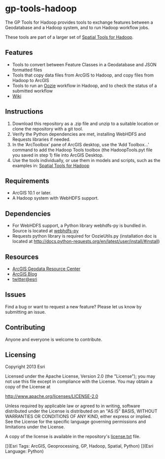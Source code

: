gp-tools-hadoop
===============

The GP Tools for Hadoop provides tools to exchange features between a Geodatabase and a Hadoop system, and to run Hadoop workflow jobs.

These tools are part of a larger set of [Spatial Tools for Hadoop](https://github.com/Esri/spatial-tools-hadoop).

## Features

* Tools to convert between Feature Classes in a Geodatabase and JSON formatted files
* Tools that copy data files from ArcGIS to Hadoop, and copy files from Hadoop to ArcGIS
* Tools to run an [Oozie](http://oozie.apache.org/) workflow in Hadoop, and to check the status of a submitted workflow
* [Wiki](https://github.com/Esri/gp-tools-hadoop/wiki)

## Instructions
1. Download this repository as a .zip file and unzip to a suitable location or clone the repository with a git tool.
2. Verify the Python dependencies are met, installing WebHDFS and Requests libraries if needed.
3. In the ‘ArcToolbox’ pane of ArcGIS desktop, use the ‘Add Toolbox…’ command to add the Hadoop Tools toolbox (the HadoopTools.pyt file you saved in step 1) file into ArcGIS Desktop.
4. Use the tools individually, or use them in models and scripts, such as the examples in: [Spatial Tools for Hadoop](https://github.com/Esri/spatial-tools-hadoop)

## Requirements

* ArcGIS 10.1 or later.
* A Hadoop system with WebHDFS support.

## Dependencies
* For WebHDFS support, a Python library webhdfs-py is bundled in.  Source is located at [webhdfs-py](https://github.com/Esri/webhdfs-py)
* Requests python library is required for OozieUtils.py (installation doc is located at http://docs.python-requests.org/en/latest/user/install/#install)

## Resources

* [ArcGIS Geodata Resource Center]( http://resources.arcgis.com/en/communities/geodata/)
* [ArcGIS Blog](http://blogs.esri.com/esri/arcgis/)
* [twitter@esri](http://twitter.com/esri)

## Issues

Find a bug or want to request a new feature?  Please let us know by submitting an issue.

## Contributing

Anyone and everyone is welcome to contribute. 

## Licensing
Copyright 2013 Esri

Licensed under the Apache License, Version 2.0 (the "License");
you may not use this file except in compliance with the License.
You may obtain a copy of the License at

   http://www.apache.org/licenses/LICENSE-2.0

Unless required by applicable law or agreed to in writing, software
distributed under the License is distributed on an "AS IS" BASIS,
WITHOUT WARRANTIES OR CONDITIONS OF ANY KIND, either express or implied.
See the License for the specific language governing permissions and
limitations under the License.

A copy of the license is available in the repository's [license.txt]( https://raw.github.com/Esri/hadoop-gp-tools/master/license.txt) file.

[](Esri Tags: ArcGIS, Geoprocessing, GP, Hadoop, Spatial, Python)
[](Esri Language: Python)
